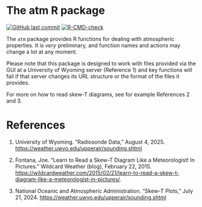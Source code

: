 # The atm R package

<!-- badges: start -->

[![GitHub last
commit](https://img.shields.io/github/last-commit/dankelley/atm)](https://img.shields.io/github/last-commit/dankelley/atm)
[![R-CMD-check](https://github.com/dankelley/atm/actions/workflows/R-CMD-check.yaml/badge.svg)](https://github.com/dankelley/atm/actions/workflows/R-CMD-check.yaml)
<!-- badges: end -->

The `atm` package provides R functions for dealing with atmospheric
properties. It is *very* preliminary, and function names and actions may change
a lot at any moment.

Please note that this package is designed to work with files provided
via the GUI at a University of Wyoming server (Reference 1) and key
functions will fail if that server changes its URL structure or the
format of the files it provides.

For more on how to read skew-T diagrams, see for example References 2
and 3.

# References

1. University of Wyoming. “Radiosonde Data,” August 4, 2025.
<https://weather.uwyo.edu/upperair/sounding.shtml>

2. Fontana, Joe. “Learn to Read a Skew-T Diagram Like a Meteorologist!
   In Pictures.” Wildcard Weather (blog), February 22, 2015.
<https://wildcardweather.com/2015/02/21/learn-to-read-a-skew-t-diagram-like-a-meteorologist-in-pictures/>.

3. National Oceanic and Atmospheric Administration. “Skew-T Plots,”
   July 21, 2024. <https://weather.uwyo.edu/upperair/sounding.shtml>
